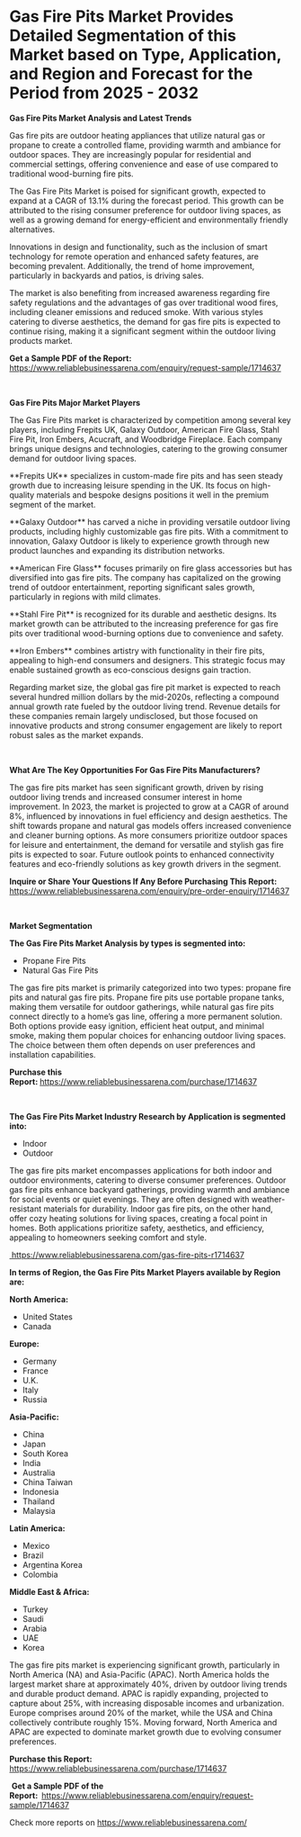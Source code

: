 <p><h1>Gas Fire Pits Market Provides Detailed Segmentation of this Market based on Type, Application, and Region and Forecast for the Period from 2025 - 2032</h1></p><p><strong>Gas Fire Pits Market Analysis and Latest Trends</strong></p>
<p><p>Gas fire pits are outdoor heating appliances that utilize natural gas or propane to create a controlled flame, providing warmth and ambiance for outdoor spaces. They are increasingly popular for residential and commercial settings, offering convenience and ease of use compared to traditional wood-burning fire pits.</p><p>The Gas Fire Pits Market is poised for significant growth, expected to expand at a CAGR of 13.1% during the forecast period. This growth can be attributed to the rising consumer preference for outdoor living spaces, as well as a growing demand for energy-efficient and environmentally friendly alternatives. </p><p>Innovations in design and functionality, such as the inclusion of smart technology for remote operation and enhanced safety features, are becoming prevalent. Additionally, the trend of home improvement, particularly in backyards and patios, is driving sales. </p><p>The market is also benefiting from increased awareness regarding fire safety regulations and the advantages of gas over traditional wood fires, including cleaner emissions and reduced smoke. With various styles catering to diverse aesthetics, the demand for gas fire pits is expected to continue rising, making it a significant segment within the outdoor living products market.</p></p>
<p><strong>Get a Sample PDF of the Report:&nbsp;</strong> <a href="https://www.reliablebusinessarena.com/enquiry/request-sample/1714637?utm_campaign=2187&utm_medium=2&utm_source=Github&utm_content=ia&utm_term=05042025&utm_id=gas-fire-pits">https://www.reliablebusinessarena.com/enquiry/request-sample/1714637</a></p>
<p>&nbsp;</p>
<p><strong>Gas Fire Pits Major Market Players</strong></p>
<p><p>The Gas Fire Pits market is characterized by competition among several key players, including Frepits UK, Galaxy Outdoor, American Fire Glass, Stahl Fire Pit, Iron Embers, Acucraft, and Woodbridge Fireplace. Each company brings unique designs and technologies, catering to the growing consumer demand for outdoor living spaces.</p><p>**Frepits UK** specializes in custom-made fire pits and has seen steady growth due to increasing leisure spending in the UK. Its focus on high-quality materials and bespoke designs positions it well in the premium segment of the market.</p><p>**Galaxy Outdoor** has carved a niche in providing versatile outdoor living products, including highly customizable gas fire pits. With a commitment to innovation, Galaxy Outdoor is likely to experience growth through new product launches and expanding its distribution networks.</p><p>**American Fire Glass** focuses primarily on fire glass accessories but has diversified into gas fire pits. The company has capitalized on the growing trend of outdoor entertainment, reporting significant sales growth, particularly in regions with mild climates. </p><p>**Stahl Fire Pit** is recognized for its durable and aesthetic designs. Its market growth can be attributed to the increasing preference for gas fire pits over traditional wood-burning options due to convenience and safety.</p><p>**Iron Embers** combines artistry with functionality in their fire pits, appealing to high-end consumers and designers. This strategic focus may enable sustained growth as eco-conscious designs gain traction.</p><p>Regarding market size, the global gas fire pit market is expected to reach several hundred million dollars by the mid-2020s, reflecting a compound annual growth rate fueled by the outdoor living trend. Revenue details for these companies remain largely undisclosed, but those focused on innovative products and strong consumer engagement are likely to report robust sales as the market expands.</p></p>
<p>&nbsp;</p>
<p><strong>What Are The Key Opportunities For Gas Fire Pits Manufacturers?</strong></p>
<p><p>The gas fire pits market has seen significant growth, driven by rising outdoor living trends and increased consumer interest in home improvement. In 2023, the market is projected to grow at a CAGR of around 8%, influenced by innovations in fuel efficiency and design aesthetics. The shift towards propane and natural gas models offers increased convenience and cleaner burning options. As more consumers prioritize outdoor spaces for leisure and entertainment, the demand for versatile and stylish gas fire pits is expected to soar. Future outlook points to enhanced connectivity features and eco-friendly solutions as key growth drivers in the segment.</p></p>
<p><strong>Inquire or Share Your Questions If Any Before Purchasing This Report:</strong> <a href="https://www.reliablebusinessarena.com/enquiry/pre-order-enquiry/1714637?utm_campaign=2187&utm_medium=2&utm_source=Github&utm_content=ia&utm_term=05042025&utm_id=gas-fire-pits">https://www.reliablebusinessarena.com/enquiry/pre-order-enquiry/1714637</a></p>
<p>&nbsp;</p>
<p><strong>Market Segmentation</strong></p>
<p><strong>The Gas Fire Pits Market Analysis by types is segmented into:</strong></p>
<p><ul><li>Propane Fire Pits</li><li>Natural Gas Fire Pits</li></ul></p>
<p><p>The gas fire pits market is primarily categorized into two types: propane fire pits and natural gas fire pits. Propane fire pits use portable propane tanks, making them versatile for outdoor gatherings, while natural gas fire pits connect directly to a home’s gas line, offering a more permanent solution. Both options provide easy ignition, efficient heat output, and minimal smoke, making them popular choices for enhancing outdoor living spaces. The choice between them often depends on user preferences and installation capabilities.</p></p>
<p><strong>Purchase this Report:&nbsp;</strong><a href="https://www.reliablebusinessarena.com/purchase/1714637?utm_campaign=2187&utm_medium=2&utm_source=Github&utm_content=ia&utm_term=05042025&utm_id=gas-fire-pits">https://www.reliablebusinessarena.com/purchase/1714637</a></p>
<p>&nbsp;</p>
<p><strong>The Gas Fire Pits Market Industry Research by Application is segmented into:</strong></p>
<p><ul><li>Indoor</li><li>Outdoor</li></ul></p>
<p><p>The gas fire pits market encompasses applications for both indoor and outdoor environments, catering to diverse consumer preferences. Outdoor gas fire pits enhance backyard gatherings, providing warmth and ambiance for social events or quiet evenings. They are often designed with weather-resistant materials for durability. Indoor gas fire pits, on the other hand, offer cozy heating solutions for living spaces, creating a focal point in homes. Both applications prioritize safety, aesthetics, and efficiency, appealing to homeowners seeking comfort and style.</p></p>
<p><a href="https://www.reliablebusinessarena.com/gas-fire-pits-r1714637?utm_campaign=2187&utm_medium=2&utm_source=Github&utm_content=ia&utm_term=05042025&utm_id=gas-fire-pits">&nbsp;https://www.reliablebusinessarena.com/gas-fire-pits-r1714637</a></p>
<p><strong>In terms of Region, the Gas Fire Pits Market Players available by Region are:</strong></p>
<p>
    <p> <strong> North America: </strong>
        <ul>
            <li>United States</li>
            <li>Canada</li>
        </ul>
        </p> 
    <p> <strong> Europe: </strong>
        <ul>
            <li>Germany</li>
            <li>France</li>
            <li>U.K.</li>
            <li>Italy</li>
            <li>Russia</li>
        </ul>
        </p> 
    <p> <strong> Asia-Pacific: </strong>
        <ul>
            <li>China</li>
            <li>Japan</li>
            <li>South Korea</li>
            <li>India</li>
            <li>Australia</li>
            <li>China Taiwan</li>
            <li>Indonesia</li>
            <li>Thailand</li>
            <li>Malaysia</li>
        </ul>
        </p> 
    <p> <strong> Latin America: </strong>
        <ul>
            <li>Mexico</li>
            <li>Brazil</li>
            <li>Argentina Korea</li>
            <li>Colombia</li>
        </ul>
        </p> 
    <p> <strong> Middle East & Africa: </strong>
        <ul>
            <li>Turkey</li>
            <li>Saudi</li>
            <li>Arabia</li>
            <li>UAE</li>
            <li>Korea</li>
        </ul>
    </p>
    </p>
<p><p>The gas fire pits market is experiencing significant growth, particularly in North America (NA) and Asia-Pacific (APAC). North America holds the largest market share at approximately 40%, driven by outdoor living trends and durable product demand. APAC is rapidly expanding, projected to capture about 25%, with increasing disposable incomes and urbanization. Europe comprises around 20% of the market, while the USA and China collectively contribute roughly 15%. Moving forward, North America and APAC are expected to dominate market growth due to evolving consumer preferences.</p></p>
<p><strong>Purchase this Report: </strong><a href="https://www.reliablebusinessarena.com/purchase/1714637?utm_campaign=2187&utm_medium=2&utm_source=Github&utm_content=ia&utm_term=05042025&utm_id=gas-fire-pits">https://www.reliablebusinessarena.com/purchase/1714637</a></p>
<p>&nbsp;<strong>Get a Sample PDF of the Report:&nbsp;&nbsp;</strong><a href="https://www.reliablebusinessarena.com/enquiry/request-sample/1714637?utm_campaign=2187&utm_medium=2&utm_source=Github&utm_content=ia&utm_term=05042025&utm_id=gas-fire-pits">https://www.reliablebusinessarena.com/enquiry/request-sample/1714637</a></p>
<p><strong></strong></p>
<p>Check more reports on <a href="https://www.reliablebusinessarena.com/?utm_campaign=2187&utm_medium=2&utm_source=Github&utm_content=ia&utm_term=05042025&utm_id=gas-fire-pits">https://www.reliablebusinessarena.com/</a></p>